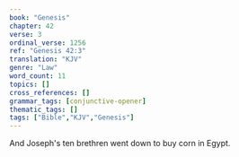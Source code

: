 ```yaml
---
book: "Genesis"
chapter: 42
verse: 3
ordinal_verse: 1256
ref: "Genesis 42:3"
translation: "KJV"
genre: "Law"
word_count: 11
topics: []
cross_references: []
grammar_tags: [conjunctive-opener]
thematic_tags: []
tags: ["Bible","KJV","Genesis"]
---
```

And Joseph's ten brethren went down to buy corn in Egypt.
